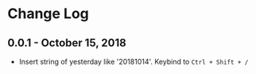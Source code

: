 # Change Log

## 0.0.1 - October 15, 2018
- Insert string of yesterday like '20181014'. Keybind to `Ctrl + Shift + /`

